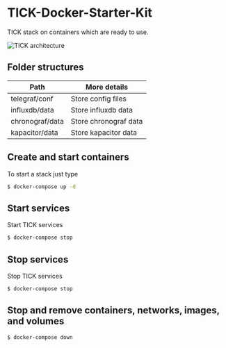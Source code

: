 # TICK-Docker-Starter-Kit

TICK stack on containers which are ready to use.

![TICK architecture](https://raw.githubusercontent.com/blacksourcez/tick-docker-starter-kit/master/docs/images/tick-architecture.png)


## Folder structures

| Path            | More details          |
|-----------------|-----------------------|
| telegraf/conf   | Store config files    |
| influxdb/data   | Store influxdb data   |
| chronograf/data | Store chronograf data |
| kapacitor/data  | Store kapacitor data  |

## Create and start containers

To start a stack just type

```bash
$ docker-compose up -d
```

## Start services

Start TICK services

```bash
$ docker-compose stop
```

## Stop services

Stop TICK services

```bash
$ docker-compose stop
```

## Stop and remove containers, networks, images, and volumes

```bash
$ docker-compose down
```
